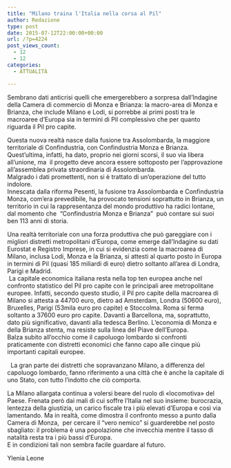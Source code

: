 ```yaml
---
title: "Milano traina l'Italia nella corsa al Pil"
author: Redazione
type: post
date: 2015-07-12T22:00:00+00:00
url: /?p=4224
post_views_count:
  - 12
  - 12
categories:
  - ATTUALITÀ

---
```

Sembrano dati anticrisi quelli che emergerebbero a sorpresa dall&#8217;Indagine della Camera di commercio di Monza e Brianza: la macro-area di Monza e Brianza, che include Milano e Lodi, si porrebbe ai primi posti tra le macroaree d&#8217;Europa sia in termini di Pil complessivo che per quanto riguarda il Pil pro capite.

Questa nuova realt&agrave; nasce dalla fusione tra Assolombarda, la maggiore territoriale di Confindustria, con Confindustria Monza e Brianza. Quest&rsquo;ultima, infatti, ha dato, proprio nei giorni scorsi, il suo via libera all&rsquo;unione, ma&nbsp; il progetto deve ancora essere sottoposto per l&rsquo;approvazione all&rsquo;assemblea privata straordinaria di Assolombarda.  
Malgrado i dati promettenti, non si &egrave; trattato di un&rsquo;operazione del tutto indolore.  
Innescata dalla riforma Pesenti, la fusione tra Assolombarda e Confindustria Monza, com&rsquo;era prevedibile, ha provocato tensioni soprattutto in Brianza, un territorio in cui la rappresentanza del mondo produttivo ha radici lontane, dal momento che&nbsp; &ldquo;Confindustria Monza e Brianza&rdquo;&nbsp; pu&ograve; contare sui suoi ben 113 anni di storia.

Una realt&agrave; territoriale con una forza produttiva che pu&ograve; gareggiare con i migliori distretti metropolitani d&rsquo;Europa, come emerge dall&#8217;Indagine su dati Eurostat e Registro Imprese, in cui si evidenzia come la macroarea di Milano, inclusa Lodi, Monza e la Brianza, si attesti al quarto posto in Europa in termini di Pil (quasi 185 miliardi di euro) dietro soltanto all&#8217;area di Londra, Parigi e Madrid.  
&nbsp;La capitale economica italiana resta nella top ten europea anche nel confronto statistico del Pil pro capite con le principali aree metropolitane europee. Infatti, secondo questo studio, il Pil pro capite della macroarea di Milano si attesta a 44700 euro, dietro ad Amsterdam, Londra (50600 euro), Bruxelles, Parigi (53mila euro pro capite) e Stoccolma. Roma si ferma soltanto a 37600 euro pro capite. Davanti a Barcellona, ma, soprattutto, dato pi&ugrave; significativo, davanti alla tedesca Berlino. L&rsquo;economia di Monza e della Brianza stenta, ma resiste sulla linea del Piave dell&rsquo;Europa.  
Balza subito all&#8217;occhio come il capoluogo lombardo si confronti praticamente con distretti economici che fanno capo alle cinque pi&ugrave; importanti capitali europee. 

&nbsp; La gran parte dei distretti che sopravanzano Milano, a differenza del capoluogo lombardo, fanno riferimento a una citt&agrave; che &egrave; anche la capitale di uno Stato, con tutto l&rsquo;indotto che ci&ograve; comporta.

La Milano allargata continua a volersi beare del ruolo di &laquo;locomotiva&raquo; del Paese. Frenata per&ograve; dai mali di cui soffre l&rsquo;Italia nel suo insieme: burocrazia, lentezza della giustizia, un carico fiscale tra i pi&ugrave; elevati d&rsquo;Europa e cos&igrave; via lamentando. Ma in realt&agrave;, come dimostra il confronto messo a punto dalla Camera di Monza,&nbsp; per cercare il &ldquo;vero nemico&rdquo; si guarderebbe nel posto sbagliato: il problema &egrave; una popolazione che invecchia mentre il tasso di natalit&agrave; resta tra i pi&ugrave; bassi d&#8217;Europa.  
E in condizioni tali non sembra facile guardare al futuro.

Ylenia Leone

&nbsp;

&nbsp;